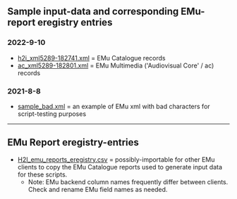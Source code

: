 ## Sample input-data and corresponding EMu-report eregistry entries

### 2022-9-10
- [h2i_xml5289-182741.xml](2022-9-10/h2i_xml5289-182741.xml) = EMu Catalogue records
- [ac_xml5289-182801.xml](2022-9-10/ac_xml5289-182801.xml) = EMu Multimedia ('Audiovisual Core' / ac) records

### 2021-8-8
- [sample_bad.xml](2021-8-8/sample_bad.xml) = an example of EMu xml with bad characters for script-testing purposes

---
## EMu Report eregistry-entries
- [H2I_emu_reports_eregistry.csv](H2I_emu_reports_eregistry.csv) = possibly-importable for other EMu clients to copy the EMu Catalogue reports used to generate input data for these scripts.
  - Note: EMu backend column names frequently differ between clients. Check and rename EMu field names as needed.
